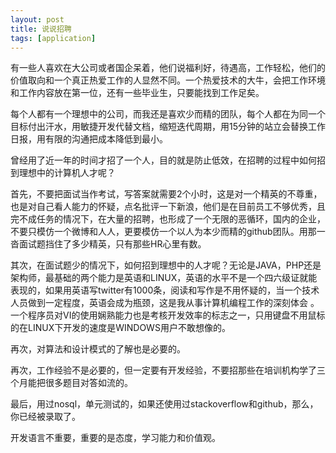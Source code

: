 ```yaml
---
layout: post
title: 说说招聘 
tags: [application]
---
```


有一些人喜欢在大公司或者国企呆着，他们说福利好，待遇高，工作轻松，他们的价值取向和一个真正热爱工作的人显然不同。一个热爱技术的大牛，会把工作环境和工作内容放在第一位，还有一些毕业生，只要能找到工作足矣。


每个人都有一个理想中的公司，而我还是喜欢少而精的团队，每个人都在为同一个目标付出汗水，用敏捷开发代替文档，缩短迭代周期，用15分钟的站立会替换工作日报，用有限的沟通把成本降低到最小。


曾经用了近一年的时间才招了一个人，目的就是防止低效，在招聘的过程中如何招到理想中的计算机人才呢？


首先，不要把面试当作考试，写答案就需要2个小时，这是对一个精英的不尊重，也是对自己看人能力的怀疑，点名批评一下新浪，他们是在目前员工不够优秀，且完不成任务的情况下，在大量的招聘，也形成了一个无限的恶循环，国内的企业，不要只模仿一个微博和人人，更要模仿一个以人为本少而精的github团队。用那一沓面试题挡住了多少精英，只有那些HR心里有数。


其次，在面试题少的情况下，如何招到理想中的人才呢？无论是JAVA，PHP还是架构师，最基础的两个能力是英语和LINUX，英语的水平不是一个四六级证就能表现的，如果用英语写twitter有1000条，阅读和写作是不用怀疑的，当一个技术人员做到一定程度，英语会成为瓶颈，这是我从事计算机编程工作的深刻体会 。一个程序员对VI的使用娴熟能力也是考核开发效率的标志之一，只用键盘不用鼠标的在LINUX下开发的速度是WINDOWS用户不敢想像的。


再次，对算法和设计模式的了解也是必要的。


再次，工作经验不是必要的，但一定要有开发经验，不要招那些在培训机构学了三个月能把很多题目对答如流的。


最后，用过nosql，单元测试的，如果还使用过stackoverflow和github，那么，你已经被录取了。


开发语言不重要，重要的是态度，学习能力和价值观。
